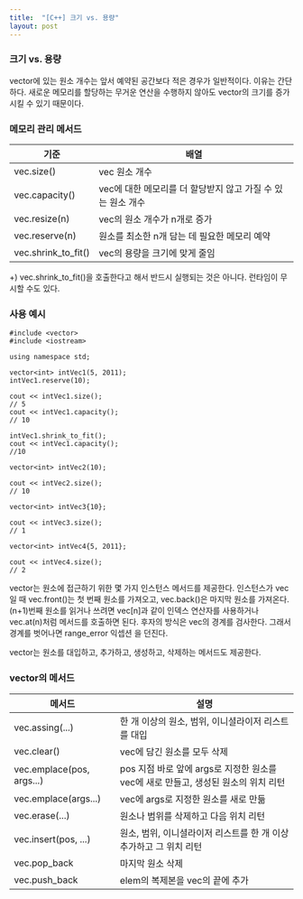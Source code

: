 ```yaml
---
title:  "[C++] 크기 vs. 용량"
layout: post
---
```


### 크기 vs. 용량

vector에 있는 원소 개수는 앞서 예약된 공간보다 적은 경우가 일반적이다. 이유는 간단하다. 새로운 메모리를 할당하는 무거운 연산을 수행하지 않아도 vector의 크기를 증가시킬 수 있기 때문이다.


### 메모리 관리 메서드

| 기준 | 배열 |
| --- | --- |
| vec.size() | vec 원소 개수 |
| vec.capacity() | vec에 대한 메모리를 더 할당받지 않고 가질 수 있는 원소 개수|
| vec.resize(n) | vec의 원소 개수가 n개로 증가 |
| vec.reserve(n) | 원소를 최소한 n개 담는 데 필요한 메모리 예약 |
| vec.shrink_to_fit() | vec의 용량을 크기에 맞게 줄임 |

+) vec.shrink_to_fit()을 호출한다고 해서 반드시 실행되는 것은 아니다. 런타임이 무시할 수도 있다. 

### 사용 예시

```
#include <vector>
#include <iostream>

using namespace std;

vector<int> intVec1(5, 2011);
intVec1.reserve(10);

cout << intVec1.size();
// 5
cout << intVec1.capacity();
// 10

intVec1.shrink_to_fit();
cout << intVec1.capacity();
//10

vector<int> intVec2(10);

cout << intVec2.size();
// 10

vector<int> intVec3{10};

cout << intVec3.size();
// 1

vector<int> intVec4{5, 2011};

cout << intVec4.size();
// 2

```

vector는 원소에 접근하기 위한 몇 가지 인스턴스 메서드를 제공한다. 인스턴스가 vec일 때 vec.front()는 첫 번째 원소를 가져오고, vec.back()은 마지막 원소를 가져온다. (n+1)번째 원소를 읽거나 쓰려면 vec[n]과 같이 인덱스 연산자를 사용하거나 vec.at(n)처럼 메서드를 호출하면 된다. 후자의 방식은 vec의 경계를 검사한다. 그래서 경계를 벗어나면 range_error 익셉션
을 던진다.

vector는 원소를 대입하고, 추가하고, 생성하고, 삭제하는 메서드도 제공한다. 

### vector의 메서드

| 메서드 | 설명 |
| --- | --- |
| vec.assing(...) | 한 개 이상의 원소, 범위, 이니셜라이저 리스트를 대입 |
| vec.clear() | vec에 담긴 원소를 모두 삭제 |
| vec.emplace(pos, args...) | pos 지점 바로 앞에 args로 지정한 원소를 vec에 새로 만들고, 생성된 원소의 위치 리턴 |
| vec.emplace(args...) | vec에 args로 지정한 원소를 새로 만듦 |
| vec.erase(...) | 원소나 범위를 삭제하고 다음 위치 리턴 |
| vec.insert(pos, ...) | 원소, 범위, 이니셜라이저 리스트를 한 개 이상 추가하고 그 위치 리턴 |
| vec.pop_back | 마지막 원소 삭제 |
| vec.push_back | elem의 복제본을 vec의 끝에 추가|

